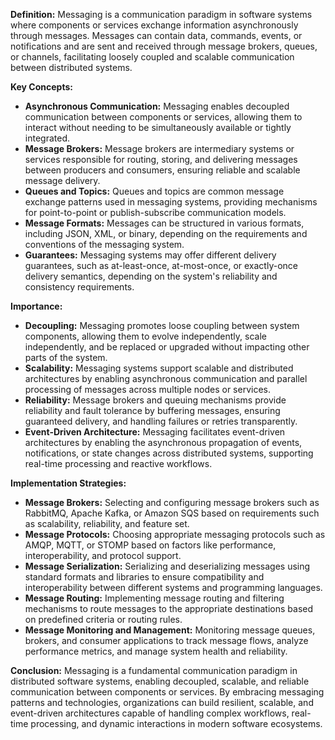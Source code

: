 **Definition:** Messaging is a communication paradigm in software systems where components or services exchange information asynchronously through messages. Messages can contain data, commands, events, or notifications and are sent and received through message brokers, queues, or channels, facilitating loosely coupled and scalable communication between distributed systems.

**Key Concepts:**

- **Asynchronous Communication:** Messaging enables decoupled communication between components or services, allowing them to interact without needing to be simultaneously available or tightly integrated.
- **Message Brokers:** Message brokers are intermediary systems or services responsible for routing, storing, and delivering messages between producers and consumers, ensuring reliable and scalable message delivery.
- **Queues and Topics:** Queues and topics are common message exchange patterns used in messaging systems, providing mechanisms for point-to-point or publish-subscribe communication models.
- **Message Formats:** Messages can be structured in various formats, including JSON, XML, or binary, depending on the requirements and conventions of the messaging system.
- **Guarantees:** Messaging systems may offer different delivery guarantees, such as at-least-once, at-most-once, or exactly-once delivery semantics, depending on the system's reliability and consistency requirements.

**Importance:**

- **Decoupling:** Messaging promotes loose coupling between system components, allowing them to evolve independently, scale independently, and be replaced or upgraded without impacting other parts of the system.
- **Scalability:** Messaging systems support scalable and distributed architectures by enabling asynchronous communication and parallel processing of messages across multiple nodes or services.
- **Reliability:** Message brokers and queuing mechanisms provide reliability and fault tolerance by buffering messages, ensuring guaranteed delivery, and handling failures or retries transparently.
- **Event-Driven Architecture:** Messaging facilitates event-driven architectures by enabling the asynchronous propagation of events, notifications, or state changes across distributed systems, supporting real-time processing and reactive workflows.

**Implementation Strategies:**

- **Message Brokers:** Selecting and configuring message brokers such as RabbitMQ, Apache Kafka, or Amazon SQS based on requirements such as scalability, reliability, and feature set.
- **Message Protocols:** Choosing appropriate messaging protocols such as AMQP, MQTT, or STOMP based on factors like performance, interoperability, and protocol support.
- **Message Serialization:** Serializing and deserializing messages using standard formats and libraries to ensure compatibility and interoperability between different systems and programming languages.
- **Message Routing:** Implementing message routing and filtering mechanisms to route messages to the appropriate destinations based on predefined criteria or routing rules.
- **Message Monitoring and Management:** Monitoring message queues, brokers, and consumer applications to track message flows, analyze performance metrics, and manage system health and reliability.

**Conclusion:** Messaging is a fundamental communication paradigm in distributed software systems, enabling decoupled, scalable, and reliable communication between components or services. By embracing messaging patterns and technologies, organizations can build resilient, scalable, and event-driven architectures capable of handling complex workflows, real-time processing, and dynamic interactions in modern software ecosystems.